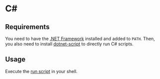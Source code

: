 # C#

## Requirements

You need to have the [.NET Framework](https://dotnet.microsoft.com/en-us/download) installed and added to `PATH`.
Then, you also need to install [dotnet-script](https://www.nuget.org/packages/dotnet-script) to directly run C# scripts.

## Usage

Execute the [run script](./run.sh) in your shell.